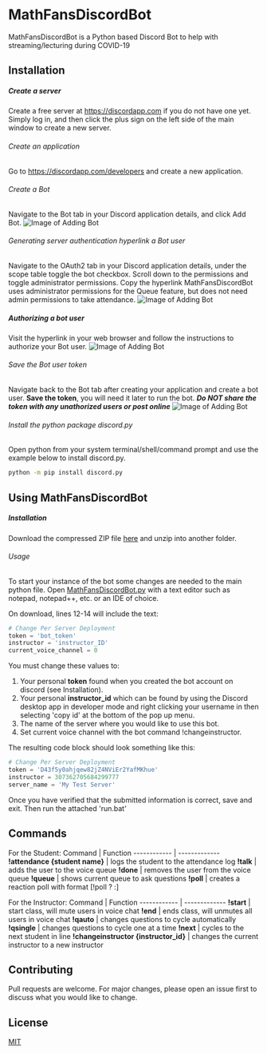 # MathFansDiscordBot

MathFansDiscordBot is a Python based Discord Bot to help with streaming/lecturing during COVID-19

## Installation
##### Create a server
Create a free server at https://discordapp.com if you do not have one yet. Simply log in, and then click the plus sign on the left side of the main window to create a new server.

###### Create an application
Go to https://discordapp.com/developers and create a new application.

###### Create a Bot
Navigate to the Bot tab in your Discord application details, and click Add Bot.
![Image of Adding Bot](https://imgur.com/1ZhnfNp)

###### Generating server authentication hyperlink a Bot user
Navigate to the OAuth2 tab in your Discord application details, under the scope table toggle the bot checkbox. Scroll down to the permissions and toggle administrator permissions. Copy the hyperlink
MathFansDiscordBot uses administrator permissions for the Queue feature, but does not need admin permissions to take attendance.
![Image of Adding Bot](https://imgur.com/iJJY7md)

##### Authorizing a bot user
Visit the hyperlink in your web browser and follow the instructions to authorize your Bot user.
![Image of Adding Bot](https://imgur.com/0bvAitV)

###### Save the Bot user token
Navigate back to the Bot tab after creating your application and create a bot user. **Save the token**, you will need it later to run the bot. ***Do NOT share the token with any unathorized users or post online***
![Image of Adding Bot](https://imgur.com/m9IKkVO)

###### Install the python package discord.py
Open python from your system terminal/shell/command prompt and use the example below to install discord.py.

```bash
python -m pip install discord.py
```

## Using MathFansDiscordBot

##### Installation
Download the compressed ZIP file [here](https://github.com/PerryProjects/MathFansDiscordBot/archive/master.zip) and unzip into another folder.

###### Usage
To start your instance of the bot some changes are needed to the main python file.
Open [MathFansDiscordBot.py](https://github.com/PerryProjects/MathFansDiscordBot/blob/master/mathfansdiscordbot.py) with a text editor such as notepad, notepad++, etc. or an IDE of choice.

On download, lines 12-14 will include the text:
```python
# Change Per Server Deployment
token = 'bot_token'
instructor = 'instructor_ID'
current_voice_channel = 0
```

You must change these values to:
1. Your personal **token** found when you created the bot account on discord (see Installation).
2. Your personal **instructor_id** which can be found by using the Discord desktop app in developer mode and right clicking your username in then selecting 'copy id' at the bottom of the pop up menu.
3. The name of the server where you would like to use this bot.
4. Set current voice channel with the bot command !changeinstructor.

The resulting code block should look something like this:
```python
# Change Per Server Deployment
token = 'D43f5y0ahjqew82jZ4NViEr2YafMKhue'
instructor = 307362705684299777
server_name = 'My Test Server'
```

Once you have verified that the submitted information is correct, save and exit. Then run the attached 'run.bat'

## Commands

For the Student:
Command | Function
------------ | -------------
**!attendance {student name}** | logs the student to the attendance log
**!talk** | adds the user to the voice queue
**!done** | removes the user from the voice queue
**!queue** | shows current queue to ask questions
**!poll** | creates a reaction poll with format [!poll <question>? <option1>:<option2>]

For the Instructor:
Command | Function
------------ | -------------
**!start** | start class, will mute users in voice chat
**!end** | ends class, will unmutes all users in voice chat
**!qauto** | changes questions to cycle automatically
**!qsingle** | changes questions to cycle one at a time
**!next** | cycles to the next student in line
**!changeinstructor {instructor_id}** | changes the current instructor to a new instructor

## Contributing
Pull requests are welcome. For major changes, please open an issue first to discuss what you would like to change.

## License
[MIT](https://choosealicense.com/licenses/mit/)
